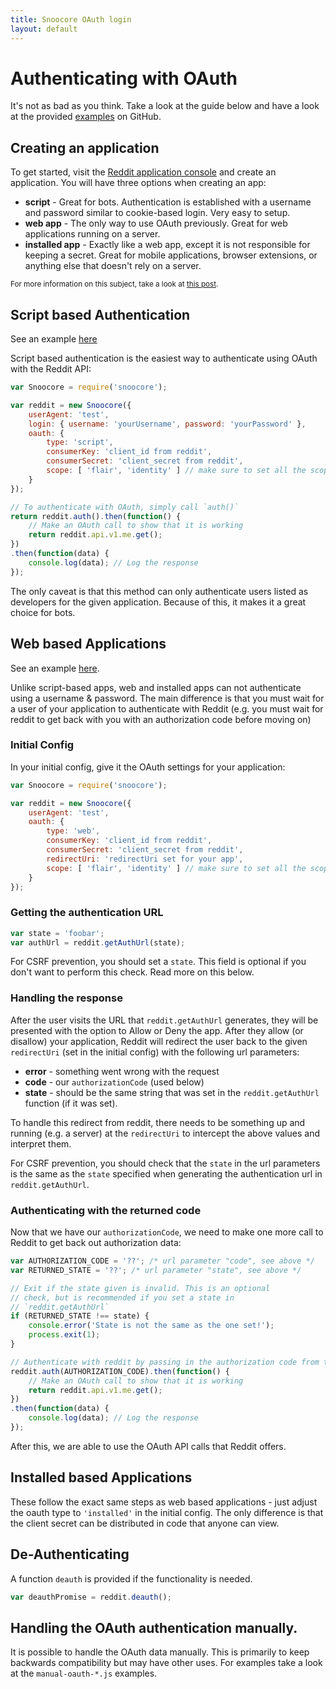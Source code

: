 ```yaml
---
title: Snoocore OAuth login
layout: default
---
```


# Authenticating with OAuth

It's not as bad as you think. Take a look at the guide below and have a look at the provided [examples](https://github.com/trevorsenior/snoocore-examples/tree/master) on GitHub.

## Creating an application

To get started, visit the [Reddit application console](https://ssl.reddit.com/prefs/apps) and create an application. You will have three options when creating an app:

- **script** - Great for bots. Authentication is established with a username and password similar to cookie-based login. Very easy to setup.
- **web app** - The only way to use OAuth previously. Great for web applications running on a server.
- **installed app** - Exactly like a web app, except it is not responsible for keeping a secret. Great for mobile applications, browser extensions, or anything else that doesn't rely on a server.

<sub>For more information on this subject, take a look at [this post](http://www.reddit.com/r/redditdev/comments/1xk8wf/oauth2_custom_schemes_and_other_goodies/).</sub>

## Script based Authentication

See an example [here]()

Script based authentication is the easiest way to authenticate using OAuth with the Reddit API:

```javascript
var Snoocore = require('snoocore');

var reddit = new Snoocore({
	userAgent: 'test',
	login: { username: 'yourUsername', password: 'yourPassword' },
	oauth: { 
		type: 'script',
		consumerKey: 'client_id from reddit', 
		consumerSecret: 'client_secret from reddit',
		scope: [ 'flair', 'identity' ] // make sure to set all the scopes you need.
	}
});	 

// To authenticate with OAuth, simply call `auth()`
return reddit.auth().then(function() {
    // Make an OAuth call to show that it is working
    return reddit.api.v1.me.get();
})
.then(function(data) {
    console.log(data); // Log the response
});

```

The only caveat is that this method can only authenticate users listed as developers for the given application. Because of this, it makes it a great choice for bots.

## Web based Applications

See an example [here]().

Unlike script-based apps, web and installed apps can not authenticate using a username & password. The main difference is that you must wait for a user of your application to authenticate with Reddit (e.g. you must wait for reddit to get back with you with an authorization code before moving on)


### Initial Config

In your initial config, give it the OAuth settings for your application:

```javascript
var Snoocore = require('snoocore');

var reddit = new Snoocore({
	userAgent: 'test',
	oauth: { 
		type: 'web',
		consumerKey: 'client_id from reddit', 
		consumerSecret: 'client_secret from reddit',
		redirectUri: 'redirectUri set for your app',
		scope: [ 'flair', 'identity' ] // make sure to set all the scopes you need.
	}
});	 
```

### Getting the authentication URL

```javascript
var state = 'foobar';
var authUrl = reddit.getAuthUrl(state);
```

For CSRF prevention, you should set a `state`. This field is optional if you don't want to perform this check. Read more on this below.

### Handling the response

After the user visits the URL that `reddit.getAuthUrl` generates, they will be presented with the option to Allow or Deny the app. After they allow (or disallow) your application, Reddit will redirect the user back to the given `redirectUri` (set in the initial config)  with the following url parameters:

 - **error** - something went wrong with the request
 - **code** - our `authorizationCode` (used below)
 - **state** - should be the same string that was  set in the `reddit.getAuthUrl` function (if it was set).

To handle this redirect from reddit, there needs to be something up and running (e.g. a server) at the `redirectUri` to intercept the above values and interpret them.

For CSRF prevention, you should check that the `state` in the url parameters is the same as the `state` specified when generating the authentication url in `reddit.getAuthUrl`.

### Authenticating with the returned code

Now that we have our `authorizationCode`, we need to make one more call to Reddit to get back out authorization data:

```javascript
var AUTHORIZATION_CODE = '??'; /* url parameter "code", see above */
var RETURNED_STATE = '??'; /* url parameter "state", see above */

// Exit if the state given is invalid. This is an optional
// check, but is recommended if you set a state in 
// `reddit.getAuthUrl`
if (RETURNED_STATE !== state) {
	console.error('State is not the same as the one set!');
    process.exit(1);																  
}

// Authenticate with reddit by passing in the authorization code from the response
reddit.auth(AUTHORIZATION_CODE).then(function() {
    // Make an OAuth call to show that it is working
    return reddit.api.v1.me.get();
})
.then(function(data) {
    console.log(data); // Log the response
});
```

After this, we are able to use the OAuth API calls that Reddit offers.

## Installed based Applications

These follow the exact same steps as web based applications - just adjust the oauth type to `'installed'` in the initial config. The only difference is that the client secret can be distributed in code that anyone can view.

## De-Authenticating

A function `deauth` is provided if the functionality is needed.

```javascript
var deauthPromise = reddit.deauth();
```

## Handling the OAuth authentication manually.

It is possible to handle the OAuth data manually. This is primarily to keep backwards compatibility but may have other uses. For examples take a look at the `manual-oauth-*.js` examples.
